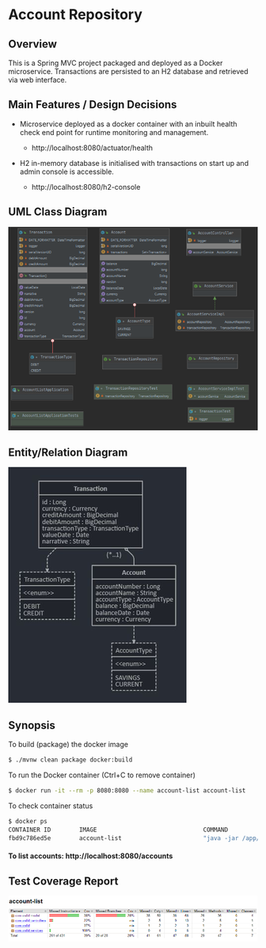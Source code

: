 # Account Repository

## Overview
This is a Spring MVC project packaged and deployed as a Docker microservice. Transactions are persisted to an H2 database and retrieved via web interface.

## Main Features / Design Decisions
- Microservice deployed as a docker container with an inbuilt health check end point for runtime monitoring and management.
    - http://localhost:8080/actuator/health

- H2 in-memory database is initialised with transactions on start up and admin console is accessible.
    - http://localhost:8080/h2-console

## UML Class Diagram
![Class Diagram](classDiagram.png)

## Entity/Relation Diagram
![Entity/Relation Diagram](er_diagram.jpg)

## Synopsis
To build (package) the docker image
```bash
$ ./mvnw clean package docker:build
```
To run the Docker container (Ctrl+C to remove container)
```bash
$ docker run -it --rm -p 8080:8080 --name account-list account-list
```

To check container status
```bash
$ docker ps
CONTAINER ID        IMAGE                              COMMAND                  CREATED             STATUS                    PORTS                                                  NAMES
fbd9c786ed5e        account-list                       "java -jar /app/acco…"   53 seconds ago      Up 51 seconds (healthy)   0.0.0.0:8080->8080/tcp                                 account-list
```

#### To list accounts: http://localhost:8080/accounts

## Test Coverage Report
![JaCoCo Test Coverage Report](jaCoCoTestCoverageReport.png)
